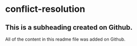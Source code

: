 # conflict-resolution

## This is a subheading created on Github.

All of the content in this readme file was added on Github.

